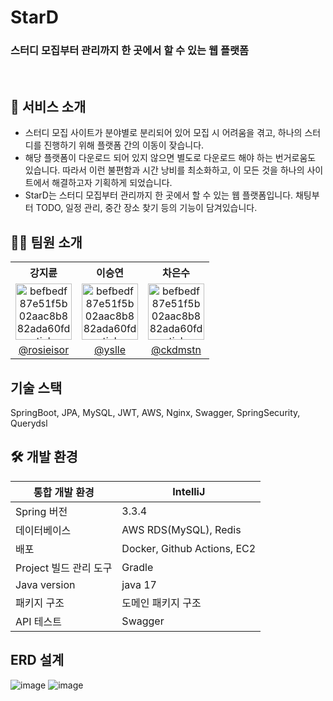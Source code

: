 # StarD

### 스터디 모집부터 관리까지 한 곳에서 할 수 있는 웹 플랫폼

<br/>

## **📙 서비스 소개**
- 스터디 모집 사이트가 분야별로 분리되어 있어 모집 시 어려움을 겪고, 하나의 스터디를 진행하기 위해 플랫폼 간의 이동이 잦습니다.
- 해당 플랫폼이 다운로드 되어 있지 않으면 별도로 다운로드 해야 하는 번거로움도 있습니다. 따라서 이런 불편함과 시간 낭비를 최소화하고, 이 모든 것을 하나의 사이트에서 해결하고자 기획하게 되었습니다.
- StarD는 스터디 모집부터 관리까지 한 곳에서 할 수 있는 웹 플랫폼입니다.
채팅부터 TODO, 일정 관리, 중간 장소 찾기 등의 기능이 담겨있습니다.

## 👩‍💻 팀원 소개

<table style="width: 100%; text-align: center; border-collapse: collapse;">
  <tr>
    <th style="text-align: center;">강지륜</th>
    <th style="text-align: center;">이승연</th>
    <th style="text-align: center;">차은수</th>
  </tr>
  <tr>
    <td>
      <img src="https://github.com/user-attachments/assets/f9fca964-e4bf-44d5-bdf8-8ce925c82bb5" 
           alt="befbedf87e51f5b02aac8b882ada60fd-sticker" 
           border="0" 
           width="90px">
    </td>
    <td>
      <img src="https://github.com/user-attachments/assets/f9fca964-e4bf-44d5-bdf8-8ce925c82bb5" 
           alt="befbedf87e51f5b02aac8b882ada60fd-sticker" 
           border="0" 
           width="90px">
    </td>
    <td>
      <img src="https://github.com/user-attachments/assets/f9fca964-e4bf-44d5-bdf8-8ce925c82bb5" 
           alt="befbedf87e51f5b02aac8b882ada60fd-sticker" 
           border="0" 
           width="90px">
    </td>
  </tr>
  <tr>
    <td>
      <a href="https://github.com/rosieisor" target="_blank">@rosieisor</a>
    </td>
    <td>
      <a href="https://github.com/yslle" target="_blank">@yslle</a>
    </td>
    <td>
      <a href="https://github.com/ckdmstn" target="_blank">@ckdmstn</a>
    </td>
  </tr>
</table>

## **기술 스택**

SpringBoot, JPA, MySQL, JWT, AWS, Nginx, Swagger, SpringSecurity, Querydsl

## 🛠️ 개발 환경

| 통합 개발 환경 | IntelliJ |
| --- | --- |
| Spring 버전 | 3.3.4 |
| 데이터베이스 | AWS RDS(MySQL), Redis |
| 배포 | Docker, Github Actions, EC2 |
| Project 빌드 관리 도구 | Gradle |
| Java version | java 17 |
| 패키지 구조 | 도메인 패키지 구조 |
| API 테스트 | Swagger |

## ERD 설계

![image](https://github.com/user-attachments/assets/3fc2b3e2-1931-42dc-9e72-0cfdff6012ac)
![image](https://github.com/user-attachments/assets/e2a09027-e20c-4fa5-a9d3-b1b911e2841b)

